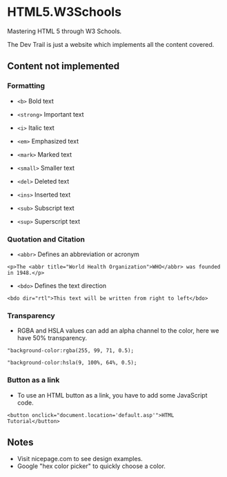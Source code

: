 # HTML5.W3Schools
 Mastering HTML 5 through W3 Schools. 

 The Dev Trail is just a website which implements all the content covered.

 ## Content not implemented

 ### Formatting

 - ``<b>`` Bold text

 - ``<strong>`` Important text

 - ``<i>`` Italic text

 - ``<em>`` Emphasized text

 - ``<mark>`` Marked text

 - ``<small>`` Smaller text

 - ``<del>`` Deleted text

 - ``<ins>`` Inserted text

 - ``<sub>`` Subscript text

 - ``<sup>`` Superscript text

 ### Quotation and Citation

 - ``<abbr>`` Defines an abbreviation or acronym

 ``<p>The <abbr title="World Health Organization">WHO</abbr> was founded in 1948.</p>``

 - ``<bdo>`` Defines the text direction

 ``<bdo dir="rtl">This text will be written from right to left</bdo>``

 ### Transparency 

 - RGBA and HSLA values can add an alpha channel to the color, here we have 50% transparency.

 ``"background-color:rgba(255, 99, 71, 0.5);``

 ``"background-color:hsla(9, 100%, 64%, 0.5);``

 ### Button as a link

 - To use an HTML button as a link, you have to add some JavaScript code.

 ``<button onclick="document.location='default.asp'">HTML Tutorial</button>``

 ## Notes

 - Visit nicepage.com to see design examples.
 - Google "hex color picker" to quickly choose a color.









